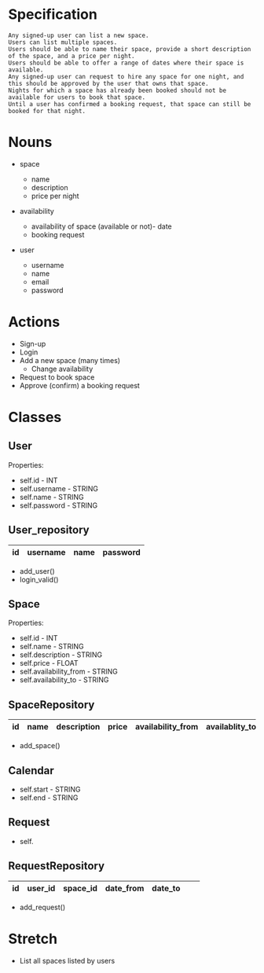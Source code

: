 # Specification
```
Any signed-up user can list a new space.
Users can list multiple spaces.
Users should be able to name their space, provide a short description of the space, and a price per night.
Users should be able to offer a range of dates where their space is available.
Any signed-up user can request to hire any space for one night, and this should be approved by the user that owns that space.
Nights for which a space has already been booked should not be available for users to book that space.
Until a user has confirmed a booking request, that space can still be booked for that night.
```

# Nouns
- space
    - name
    - description
    - price per night

- availability
    - availability of space (available or not)- date
    - booking request

- user
    - username
    - name
    - email
    - password

# Actions
- Sign-up
- Login
- Add a new space (many times)
    - Change availability
- Request to book space
- Approve (confirm) a booking request


# Classes
## User
Properties:
- self.id - INT
- self.username - STRING
- self.name - STRING
- self.password - STRING

## User_repository
| id | username | name | password |
|-----------------|-----------------|-----------------|-----------------|

- add_user()
- login_valid()

## Space
Properties:
- self.id - INT
- self.name - STRING
- self.description - STRING
- self.price - FLOAT
- self.availability_from - STRING
- self.availability_to - STRING

## SpaceRepository
| id | name | description | price | availability_from | availablity_to |
|-----------------|-----------------|-----------------|-----------------|-----------------|-----------------|
- add_space()

## Calendar
- self.start - STRING
- self.end - STRING

## Request
- self.

## RequestRepository
| id | user_id | space_id | date_from | date_to |  |  |
|-----------------|-----------------|-----------------|-----------------|-----------------|-----------------|-----------------|
- add_request()
















# Stretch
- List all spaces listed by users